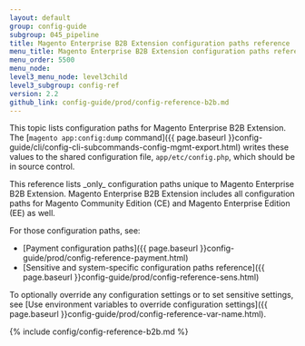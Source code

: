 ```yaml
---
layout: default
group: config-guide
subgroup: 045_pipeline
title: Magento Enterprise B2B Extension configuration paths reference
menu_title: Magento Enterprise B2B Extension configuration paths reference
menu_order: 5500
menu_node:
level3_menu_node: level3child
level3_subgroup: config-ref
version: 2.2
github_link: config-guide/prod/config-reference-b2b.md
---
```


This topic lists configuration paths for Magento Enterprise B2B Extension. The [`magento app:config:dump` command]({{ page.baseurl }}config-guide/cli/config-cli-subcommands-config-mgmt-export.html) writes these values to the shared configuration file, `app/etc/config.php`, which should be in source control.

<div class="bs-callout bs-callout-info" id="info" markdown="1">
This reference lists _only_ configuration paths unique to Magento Enterprise B2B Extension. Magento Enterprise B2B Extension includes all configuration paths for Magento Community Edition (CE) and Magento Enterprise Edition (EE) as well.
</div>

For those configuration paths, see:

*	[Payment configuration paths]({{ page.baseurl }}config-guide/prod/config-reference-payment.html)
*	[Sensitive and system-specific configuration paths reference]({{ page.baseurl }}config-guide/prod/config-reference-sens.html)

To optionally override any configuration settings or to set sensitive settings, see [Use environment variables to override configuration settings]({{ page.baseurl }}config-guide/prod/config-reference-var-name.html).

{% include config/config-reference-b2b.md %}
